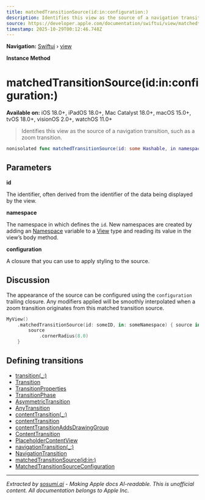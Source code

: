 ```yaml
---
title: matchedTransitionSource(id:in:configuration:)
description: Identifies this view as the source of a navigation transition, such as a zoom transition.
source: https://developer.apple.com/documentation/swiftui/view/matchedtransitionsource(id:in:configuration:)
timestamp: 2025-10-29T00:12:46.748Z
---
```


**Navigation:** [Swiftui](/documentation/swiftui) › [view](/documentation/swiftui/view)

**Instance Method**

# matchedTransitionSource(id:in:configuration:)

**Available on:** iOS 18.0+, iPadOS 18.0+, Mac Catalyst 18.0+, macOS 15.0+, tvOS 18.0+, visionOS 2.0+, watchOS 11.0+

> Identifies this view as the source of a navigation transition, such as a zoom transition.

```swift
nonisolated func matchedTransitionSource(id: some Hashable, in namespace: Namespace.ID, configuration: (EmptyMatchedTransitionSourceConfiguration) -> some MatchedTransitionSourceConfiguration) -> some View
```

## Parameters

**id**

The identifier, often derived from the identifier of the data being displayed by the view.



**namespace**

The namespace in which defines the `id`. New namespaces are created by adding an [Namespace](/documentation/swiftui/namespace) variable to a [View](/documentation/swiftui/view) type and reading its value in the view’s body method.



**configuration**

A closure that you can use to apply styling to the source.



## Discussion

The appearance of the source can be configured using the `configuration` trailing closure. Any modifiers applied will be smoothly interpolated when a zoom transition originates from this matched transition source.

```swift
MyView()
    .matchedTransitionSource(id: someID, in: someNamespace) { source in
        source
            .cornerRadius(8.0)
    }
```

## Defining transitions

- [transition(_:)](/documentation/swiftui/view/transition(_:))
- [Transition](/documentation/swiftui/transition)
- [TransitionProperties](/documentation/swiftui/transitionproperties)
- [TransitionPhase](/documentation/swiftui/transitionphase)
- [AsymmetricTransition](/documentation/swiftui/asymmetrictransition)
- [AnyTransition](/documentation/swiftui/anytransition)
- [contentTransition(_:)](/documentation/swiftui/view/contenttransition(_:))
- [contentTransition](/documentation/swiftui/environmentvalues/contenttransition)
- [contentTransitionAddsDrawingGroup](/documentation/swiftui/environmentvalues/contenttransitionaddsdrawinggroup)
- [ContentTransition](/documentation/swiftui/contenttransition)
- [PlaceholderContentView](/documentation/swiftui/placeholdercontentview)
- [navigationTransition(_:)](/documentation/swiftui/view/navigationtransition(_:))
- [NavigationTransition](/documentation/swiftui/navigationtransition)
- [matchedTransitionSource(id:in:)](/documentation/swiftui/view/matchedtransitionsource(id:in:))
- [MatchedTransitionSourceConfiguration](/documentation/swiftui/matchedtransitionsourceconfiguration)

---

*Extracted by [sosumi.ai](https://sosumi.ai) - Making Apple docs AI-readable.*
*This is unofficial content. All documentation belongs to Apple Inc.*

